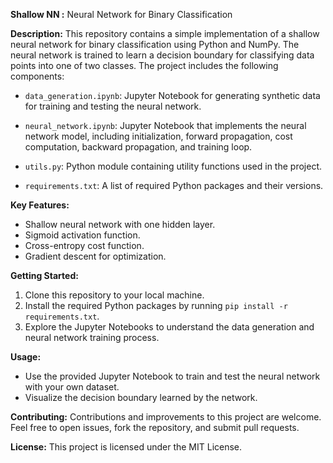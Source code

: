 **Shallow NN :**
Neural Network for Binary Classification

**Description:**
This repository contains a simple implementation of a shallow neural network for binary classification using Python and NumPy. The neural network is trained to learn a decision boundary for classifying data points into one of two classes. The project includes the following components:

- `data_generation.ipynb`: Jupyter Notebook for generating synthetic data for training and testing the neural network.

- `neural_network.ipynb`: Jupyter Notebook that implements the neural network model, including initialization, forward propagation, cost computation, backward propagation, and training loop.

- `utils.py`: Python module containing utility functions used in the project.

- `requirements.txt`: A list of required Python packages and their versions.

**Key Features:**
- Shallow neural network with one hidden layer.
- Sigmoid activation function.
- Cross-entropy cost function.
- Gradient descent for optimization.

**Getting Started:**
1. Clone this repository to your local machine.
2. Install the required Python packages by running `pip install -r requirements.txt`.
3. Explore the Jupyter Notebooks to understand the data generation and neural network training process.

**Usage:**
- Use the provided Jupyter Notebook to train and test the neural network with your own dataset.
- Visualize the decision boundary learned by the network.

**Contributing:**
Contributions and improvements to this project are welcome. Feel free to open issues, fork the repository, and submit pull requests.

**License:**
This project is licensed under the MIT License.
